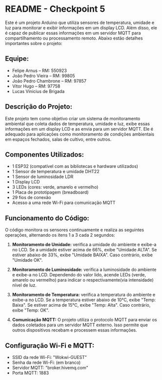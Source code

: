 # README - Checkpoint 5

Este é um projeto Arduino que utiliza sensores de temperatura, umidade e luz para monitorar e exibir informações em um display LCD. Além disso, ele é capaz de publicar essas informações em um servidor MQTT para compartilhamento ou processamento remoto. Abaixo estão detalhes importantes sobre o projeto:

## Equipe:

- Felipe Arnus – RM: 550923
- João Pedro Vieira – RM: 99805
- João Pedro Chambrone – RM: 97857
- Vitor Hugo – RM: 97758
- Lucas Vinicius de Brigada

## Descrição do Projeto:

Este projeto tem como objetivo criar um sistema de monitoramento ambiental que coleta dados de temperatura, umidade e luz, exibe essas informações em um display LCD e as envia para um servidor MQTT. Ele é adequado para aplicações como monitoramento de condições ambientais em espaços fechados, salas de cultivo, entre outros.

## Componentes Utilizados:

- 1 ESP32 (compatível com as bibliotecas e hardware utilizados)
- 1 Sensor de temperatura e umidade DHT22
- 1 Sensor de luminosidade LDR
- 1 Display LCD
- 3 LEDs (cores: verde, amarelo e vermelho)
- 1 Placa de prototipagem (breadboard)
- 29 fios de conexão
- Acesso a uma rede Wi-Fi para comunicação MQTT

## Funcionamento do Código:

O código monitora os sensores continuamente e realiza as seguintes operações, alternando os itens 1 a 3 cada 2 segundos:

1. **Monitoramento de Umidade:** verifica a umidade do ambiente e exibe-a no LCD. Se a umidade estiver acima de 66%, exibe "Umidade ALTA". Se estiver abaixo de 33%, exibe "Umidade BAIXA". Caso contrário, exibe "Umidade OK".

2. **Monitoramento de Luminosidade:** verifica a luminosidade do ambiente e exibe-a no LCD. Dependendo do valor lido, acende LEDs (verde, amarelo ou vermelho) para indicar o respectivamente(via intensidade) nível de luz.

3. **Monitoramento de Temperatura:** verifica a temperatura do ambiente e exibe-a no LCD. Se a temperatura estiver abaixo de 10°C, exibe "Temp: Baixa". Se estiver acima de 15°C, exibe "Temp: Alta". Caso contrário, exibe "Temp: OK".

4. **Comunicação MQTT:** O projeto utiliza o protocolo MQTT para enviar os dados coletados para um servidor MQTT externo. Isso permite que outros dispositivos recebam e processem essas informações.

## Configuração Wi-Fi e MQTT:

- SSID da rede Wi-Fi: "Wokwi-GUEST"
- Senha da rede Wi-Fi: (em branco)
- Servidor MQTT: "broker.hivemq.com"
- Porta MQTT: 1883
